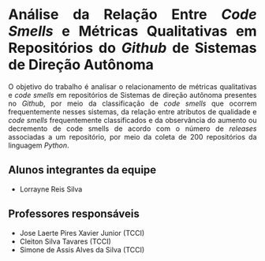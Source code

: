 <div align="justify">

# Análise da Relação Entre *Code Smells* e Métricas Qualitativas em Repositórios do *Github* de Sistemas de Direção Autônoma

O objetivo do trabalho é analisar o relacionamento de métricas qualitativas e *code smells* em repositórios de Sistemas de direção autônoma presentes no *Github*, por meio da classificação de *code smells* que ocorrem frequentemente nesses sistemas, da relação entre atributos de qualidade e *code smells* frequentemente classificados e da observância do aumento ou decremento de code smells de acordo com o número de *releases* associadas a um repositório, por meio da coleta de 200 repositórios da linguagem *Python*.

## Alunos integrantes da equipe

* Lorrayne Reis Silva


## Professores responsáveis

* Jose Laerte Pires Xavier Junior (TCCI)
* Cleiton Silva Tavares (TCCI)
* Simone de Assis Alves da Silva (TCCI)



<div>
